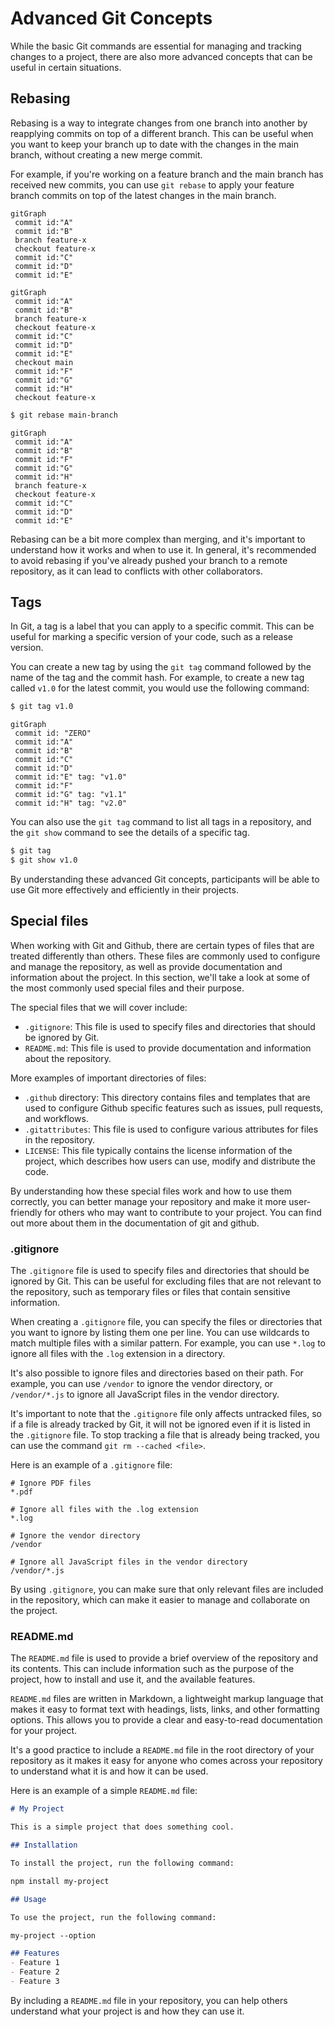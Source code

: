# Advanced Git Concepts

While the basic Git commands are essential for managing and tracking changes to a project, there are also more advanced concepts that can be useful in certain situations.

## Rebasing

Rebasing is a way to integrate changes from one branch into another by reapplying commits on top of a different branch. This can be useful when you want to keep your branch up to date with the changes in the main branch, without creating a new merge commit.

For example, if you're working on a feature branch and the main branch has received new commits, you can use `git rebase` to apply your feature branch commits on top of the latest changes in the main branch.

```mermaid
gitGraph
 commit id:"A"
 commit id:"B"
 branch feature-x
 checkout feature-x
 commit id:"C"
 commit id:"D"
 commit id:"E"
```

```mermaid
gitGraph
 commit id:"A"
 commit id:"B"
 branch feature-x
 checkout feature-x
 commit id:"C"
 commit id:"D"
 commit id:"E"
 checkout main
 commit id:"F"
 commit id:"G"
 commit id:"H"
 checkout feature-x
```

```bash
$ git rebase main-branch
```

```mermaid
gitGraph
 commit id:"A"
 commit id:"B"
 commit id:"F"
 commit id:"G"
 commit id:"H"
 branch feature-x
 checkout feature-x
 commit id:"C"
 commit id:"D"
 commit id:"E"
```

Rebasing can be a bit more complex than merging, and it's important to understand how it works and when to use it. In general, it's recommended to avoid rebasing if you've already pushed your branch to a remote repository, as it can lead to conflicts with other collaborators.

## Tags

In Git, a tag is a label that you can apply to a specific commit. This can be useful for marking a specific version of your code, such as a release version.

You can create a new tag by using the `git tag` command followed by the name of the tag and the commit hash. For example, to create a new tag called `v1.0` for the latest commit, you would use the following command:

```bash
$ git tag v1.0
```

```mermaid
gitGraph
 commit id: "ZERO"
 commit id:"A"
 commit id:"B"
 commit id:"C"
 commit id:"D"
 commit id:"E" tag: "v1.0"
 commit id:"F"
 commit id:"G" tag: "v1.1"
 commit id:"H" tag: "v2.0"
```

You can also use the `git tag` command to list all tags in a repository, and the `git show` command to see the details of a specific tag.

```bash
$ git tag
$ git show v1.0
```

By understanding these advanced Git concepts, participants will be able to use Git more effectively and efficiently in their projects.

## Special files

When working with Git and Github, there are certain types of files that are treated differently than others. These files are commonly used to configure and manage the repository, as well as provide documentation and information about the project. In this section, we'll take a look at some of the most commonly used special files and their purpose.

The special files that we will cover include:

- `.gitignore`: This file is used to specify files and directories that should be ignored by Git.
- `README.md`: This file is used to provide documentation and information about the repository.

More examples of important directories of files:

- `.github` directory: This directory contains files and templates that are used to configure Github specific features such as issues, pull requests, and workflows.
- `.gitattributes`: This file is used to configure various attributes for files in the repository.
- `LICENSE`: This file typically contains the license information of the project, which describes how users can use, modify and distribute the code.

By understanding how these special files work and how to use them correctly, you can better manage your repository and make it more user-friendly for others who may want to contribute to your project. You can find out more about them in the documentation of git and github.

### .gitignore

The `.gitignore` file is used to specify files and directories that should be ignored by Git. This can be useful for excluding files that are not relevant to the repository, such as temporary files or files that contain sensitive information.

When creating a `.gitignore` file, you can specify the files or directories that you want to ignore by listing them one per line. You can use wildcards to match multiple files with a similar pattern. For example, you can use `*.log` to ignore all files with the `.log` extension in a directory.

It's also possible to ignore files and directories based on their path. For example, you can use `/vendor` to ignore the vendor directory, or `/vendor/*.js` to ignore all JavaScript files in the vendor directory.

It's important to note that the `.gitignore` file only affects untracked files, so if a file is already tracked by Git, it will not be ignored even if it is listed in the `.gitignore` file. To stop tracking a file that is already being tracked, you can use the command `git rm --cached <file>`.

Here is an example of a `.gitignore` file:

```text
# Ignore PDF files
*.pdf

# Ignore all files with the .log extension 
*.log

# Ignore the vendor directory 
/vendor

# Ignore all JavaScript files in the vendor directory 
/vendor/*.js
```

By using `.gitignore`, you can make sure that only relevant files are included in the repository, which can make it easier to manage and collaborate on the project.

### README.md

The `README.md` file is used to provide a brief overview of the repository and its contents. This can include information such as the purpose of the project, how to install and use it, and the available features.

`README.md` files are written in Markdown, a lightweight markup language that makes it easy to format text with headings, lists, links, and other formatting options. This allows you to provide a clear and easy-to-read documentation for your project.

It's a good practice to include a `README.md` file in the root directory of your repository as it makes it easy for anyone who comes across your repository to understand what it is and how it can be used.

Here is an example of a simple `README.md` file:

```markdown
# My Project

This is a simple project that does something cool.

## Installation

To install the project, run the following command:

npm install my-project

## Usage

To use the project, run the following command:

my-project --option

## Features
- Feature 1
- Feature 2
- Feature 3
```

By including a `README.md` file in your repository, you can help others understand what your project is and how they can use it.